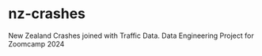# nz-crashes
New Zealand Crashes joined with Traffic Data. Data Engineering Project for Zoomcamp 2024
